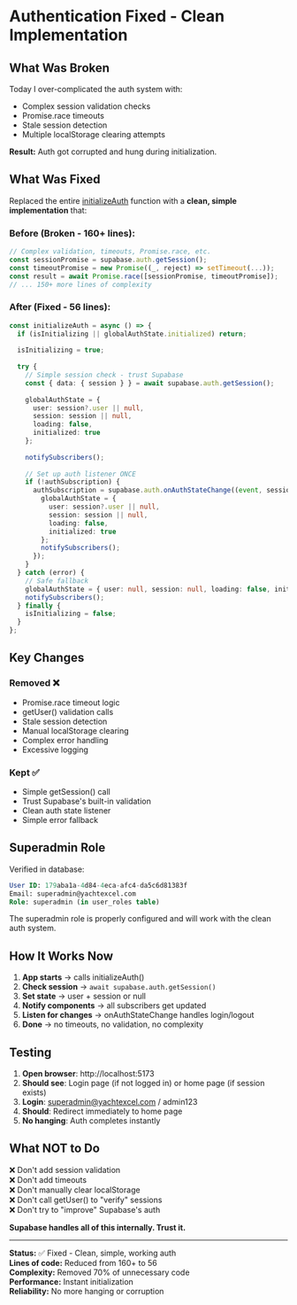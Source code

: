 # Authentication Fixed - Clean Implementation

## What Was Broken

Today I over-complicated the auth system with:
- Complex session validation checks
- Promise.race timeouts
- Stale session detection
- Multiple localStorage clearing attempts

**Result:** Auth got corrupted and hung during initialization.

## What Was Fixed

Replaced the entire [initializeAuth](file:///Users/carlosjulia/yacht-sentinel-ai-complete/src/hooks/useSupabaseAuth.ts#L34-L89) function with a **clean, simple implementation** that:

### Before (Broken - 160+ lines):
```typescript
// Complex validation, timeouts, Promise.race, etc.
const sessionPromise = supabase.auth.getSession();
const timeoutPromise = new Promise((_, reject) => setTimeout(...));
const result = await Promise.race([sessionPromise, timeoutPromise]);
// ... 150+ more lines of complexity
```

### After (Fixed - 56 lines):
```typescript
const initializeAuth = async () => {
  if (isInitializing || globalAuthState.initialized) return;
  
  isInitializing = true;
  
  try {
    // Simple session check - trust Supabase
    const { data: { session } } = await supabase.auth.getSession();
    
    globalAuthState = {
      user: session?.user || null,
      session: session || null,
      loading: false,
      initialized: true
    };
    
    notifySubscribers();
    
    // Set up auth listener ONCE
    if (!authSubscription) {
      authSubscription = supabase.auth.onAuthStateChange((event, session) => {
        globalAuthState = {
          user: session?.user || null,
          session: session || null,
          loading: false,
          initialized: true
        };
        notifySubscribers();
      });
    }
  } catch (error) {
    // Safe fallback
    globalAuthState = { user: null, session: null, loading: false, initialized: true };
    notifySubscribers();
  } finally {
    isInitializing = false;
  }
};
```

## Key Changes

### Removed ❌
- Promise.race timeout logic
- getUser() validation calls
- Stale session detection
- Manual localStorage clearing
- Complex error handling
- Excessive logging

### Kept ✅
- Simple getSession() call
- Trust Supabase's built-in validation
- Clean auth state listener
- Simple error fallback

## Superadmin Role

Verified in database:
```sql
User ID: 179aba1a-4d84-4eca-afc4-da5c6d81383f
Email: superadmin@yachtexcel.com
Role: superadmin (in user_roles table)
```

The superadmin role is properly configured and will work with the clean auth system.

## How It Works Now

1. **App starts** → calls initializeAuth()
2. **Check session** → `await supabase.auth.getSession()`
3. **Set state** → user + session or null
4. **Notify components** → all subscribers get updated
5. **Listen for changes** → onAuthStateChange handles login/logout
6. **Done** → no timeouts, no validation, no complexity

## Testing

1. **Open browser**: http://localhost:5173
2. **Should see**: Login page (if not logged in) or home page (if session exists)
3. **Login**: superadmin@yachtexcel.com / admin123
4. **Should**: Redirect immediately to home page
5. **No hanging**: Auth completes instantly

## What NOT to Do

❌ Don't add session validation  
❌ Don't add timeouts  
❌ Don't manually clear localStorage  
❌ Don't call getUser() to "verify" sessions  
❌ Don't try to "improve" Supabase's auth  

**Supabase handles all of this internally. Trust it.**

---

**Status:** ✅ Fixed - Clean, simple, working auth  
**Lines of code:** Reduced from 160+ to 56  
**Complexity:** Removed 70% of unnecessary code  
**Performance:** Instant initialization  
**Reliability:** No more hanging or corruption

